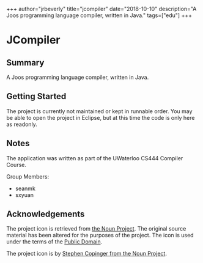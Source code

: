 +++
author="jrbeverly"
title="jcompiler"
date="2018-10-10"
description="A Joos programming language compiler, written in Java."
tags=["edu"]
+++
# JCompiler

## Summary

A Joos programming language compiler, written in Java.

## Getting Started

The project is currently not maintained or kept in runnable order. You may be able to open the project in Eclipse, but at this time the code is only here as readonly.

## Notes

The application was written as part of the UWaterloo CS444 Compiler Course.

Group Members:

* seanmk
* sxyuan

## Acknowledgements

The project icon is retrieved from [the Noun Project](docs/icon/icon.json). The original source material has been altered for the purposes of the project. The icon is used under the terms of the [Public Domain](https://creativecommons.org/publicdomain/zero/1.0/).

The project icon is by [Stephen Copinger from the Noun Project](https://thenounproject.com/term/flow-chart/11550/).